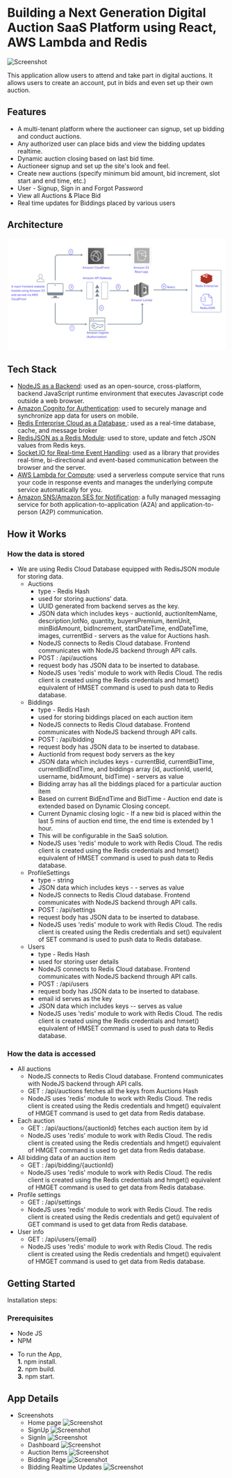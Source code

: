 # Building a Next Generation Digital Auction SaaS Platform using React, AWS Lambda  and Redis

![Screenshot](https://raw.githubusercontent.com/redis-developer/NR-digital-auction-frontend/master/digitalauction.png)

This application allow users to attend and take part in digital auctions. It allows users to create an account, put in bids and even set up their own auction. 

## Features

- A multi-tenant platform where the auctioneer can signup, set up bidding and conduct auctions.
- Any authorized user can place bids and view the bidding updates realtime.
- Dynamic auction closing based on last bid time.
- Auctioneer signup and set up the site's look and feel.
- Create new auctions (specify minimum bid amount, bid increment, slot start and end time, etc.)
- User - Signup, Sign in and Forgot Password
- View all Auctions & Place Bid
- Real time updates for Biddings placed by various users

## Architecture

![My Image](https://raw.githubusercontent.com/redis-developer/NR-Digital-auction-frontend/master/architecture.png)

## Tech Stack


- [NodeJS as a Backend](https://nodejs.org/en/): used as an open-source, cross-platform, backend JavaScript runtime environment that executes Javascript code outside a web browser.
- [Amazon Cognito for Authentication](https://aws.amazon.com/es/cognito/): used to securely manage and synchronize app data for users on mobile.
- [Redis Enterprise Cloud as a Database ](https://redis.com/redis-enterprise-cloud/overview/): used as a real-time database, cache, and message broker
- [RedisJSON as a Redis Module](https://oss.redis.com/redisjson/#:~:text=RedisJSON%20is%20a%20Redis%20module,from%20Redis%20keys%20(documents).&text=Documents%20are%20stored%20as%20binary,fast%20access%20to%20sub%2Delements): used to store, update and fetch JSON values from Redis keys.  
- [Socket.IO for Real-time Event Handling](https://socket.io/docs/v4/): used as a library that provides real-time, bi-directional and event-based communication between the browser and the server. 
- [AWS Lambda for Compute](https://aws.amazon.com/es/lambda/): used a serverless compute service that runs your code in response events and manages the underlying compute service automatically for you.
- [Amazon SNS/Amazon SES for Notification](https://aws.amazon.com/sns/): a fully managed messaging service for both application-to-application (A2A) and application-to-person (A2P) communication.



## How it Works
### How the data is stored
* We are using Redis Cloud Database equipped with RedisJSON module for storing data.
   * Auctions
     * type - Redis Hash 
     * used for storing auctions' data. 
     * UUID generated from backend serves as the key.
     * JSON data which includes keys - auctionId, auctionItemName, description,lotNo, quantity, buyersPremium, itemUnit, minBidAmount, bidIncrement, startDateTime, endDateTime, images, currentBid - servers as the value for Auctions hash.   
     * NodeJS connects to Redis Cloud database. Frontend communicates with NodeJS backend through API calls.
     * POST : /api/auctions
     * request body has JSON data to be inserted to database.
     * NodeJS uses 'redis' module to work with Redis Cloud. The redis client is created using the Redis credentials and hmset() equivalent of HMSET command is used to push data to Redis database.       
   * Biddings
     * type - Redis Hash  
     * used for storing biddings placed on each auction item
     * NodeJS connects to Redis Cloud database. Frontend communicates with NodeJS backend through API calls.
     * POST : /api/bidding
     * request body has JSON data to be inserted to database.
     * AuctionId from request body servers as the key
     * JSON data which includes keys - currentBid, currentBidTime, currentBidEndTime,  and biddings array (id, auctionId, userId, username, bidAmount, bidTime) - servers as value
     * Bidding array has all the biddings placed for a particular auction item
     * Based on current BidEndTime and BidTime - Auction end date is extended based on Dynamic Closing concept. 
     * Current Dynamic closing logic - If a new bid is placed within the last 5 mins of auction end time, the end time is extended by 1 hour.
     * This will be configurable in the SaaS solution.
     * NodeJS uses 'redis' module to work with Redis Cloud. The redis client is created using the Redis credentials and hmset() equivalent of HMSET command is used to push data to Redis database.
   * ProfileSettings
     * type - string
     * JSON data which includes keys - - serves as value 
     * NodeJS connects to Redis Cloud database. Frontend communicates with NodeJS backend through API calls.
     * POST : /api/settings
     * request body has JSON data to be inserted to database.
     * NodeJS uses 'redis' module to work with Redis Cloud. The redis client is created using the Redis credentials and set() equivalent of SET command is used to push data to Redis database.
   * Users
     * type - Redis Hash
     * used for storing user details
     * NodeJS connects to Redis Cloud database. Frontend communicates with NodeJS backend through API calls.
     * POST : /api/users
     * request body has JSON data to be inserted to database.
     * email id serves as the key
     * JSON data which includes keys -- serves as value
     * NodeJS uses 'redis' module to work with Redis Cloud. The redis client is created using the Redis credentials and hmset() equivalent of HMSET command is used to push data to Redis database. 

### How the data is accessed
  * All auctions
      * NodeJS connects to Redis Cloud database. Frontend communicates with NodeJS backend through API calls.
      * GET : /api/auctions fetches all the keys from Auctions Hash
      * NodeJS uses 'redis' module to work with Redis Cloud. The redis client is created using the Redis credentials and hmget() equivalent of HMGET command is used to get data from Redis database.
  * Each auction
      * GET : /api/auctions/{auctionId} fetches each auction item by id
      * NodeJS uses 'redis' module to work with Redis Cloud. The redis client is created using the Redis credentials and hmget() equivalent of HMGET command is used to get data from Redis database.
  * All bidding data of an auction item
      * GET : /api/bidding/{auctionId}
      * NodeJS uses 'redis' module to work with Redis Cloud. The redis client is created using the Redis credentials and hmget() equivalent of HMGET command is used to get data from Redis database.
  * Profile settings
      * GET : /api/settings
      * NodeJS uses 'redis' module to work with Redis Cloud. The redis client is created using the Redis credentials and get() equivalent of GET command is used to get data from Redis database.
  * User info
      * GET : /api/users/{email}
      * NodeJS uses 'redis' module to work with Redis Cloud. The redis client is created using the Redis credentials and hmget() equivalent of HMGET command is used to get data from Redis database.

## Getting Started 

Installation steps:

### Prerequisites

- Node JS
- NPM

* To run the App,<br> 
    **1.** npm install.<br>
    **2.** npm build.<br>
    **3.** npm start.<br>


## App Details

* Screenshots <br>
  * Home page
    ![Screenshot](https://raw.githubusercontent.com/redis-developer/NR-digital-auction-backend/main/screenshots/HomePage.png)
  * SignUp
    ![Screenshot](https://raw.githubusercontent.com/redis-developer/NR-digital-auction-backend/main/screenshots/Signup.png)
  * SignIn
    ![Screenshot](https://raw.githubusercontent.com/redis-developer/NR-digital-auction-backend/main/screenshots/SignIn.png)
  * Dashboard
    ![Screenshot](https://raw.githubusercontent.com/redis-developer/NR-digital-auction-backend/main/screenshots/Dashboard.png)
  * Auction Items
    ![Screenshot](https://raw.githubusercontent.com/redis-developer/NR-digital-auction-backend/main/screenshots/AuctionItems.png)
  * Bidding Page
    ![Screenshot](https://raw.githubusercontent.com/redis-developer/NR-digital-auction-backend/main/screenshots/ItemBiddingPage.png)
  * Bidding Realtime Updates
    ![Screenshot](https://raw.githubusercontent.com/redis-developer/NR-digital-auction-backend/main/screenshots/BiddingRealTimeUpdate.png)
